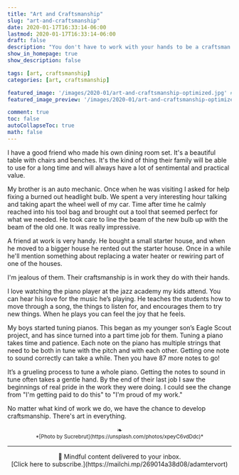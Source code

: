 ```yaml
---
title: "Art and Craftsmanship"
slug: "art-and-craftsmanship"
date: 2020-01-17T16:33:14-06:00
lastmod: 2020-01-17T16:33:14-06:00
draft: false
description: "You don't have to work with your hands to be a craftsman. The work all of us do can be a type of art."
show_in_homepage: true
show_description: false

tags: [art, craftsmanship]
categories: [art, craftsmanship]

featured_image: '/images/2020-01/art-and-craftsmanship-optimized.jpg' # 1100 px width
featured_image_preview: '/images/2020-01/art-and-craftsmanship-optimized.jpg' # 560x170 px for preview image

comment: true
toc: false
autoCollapseToc: true
math: false
---
```

I have a good friend who made his own dining room set. It's a beautiful table with chairs and benches. It's the kind of thing their family will be able to use for a long time and will always have a lot of sentimental and practical value.
<!--more-->

My brother is an auto mechanic. Once when he was visiting I asked for help fixing a burned out headlight bulb. We spent a very interesting hour talking and taking apart the wheel well of my car. Time after time he calmly reached into his tool bag and brought out a tool that seemed perfect for what we needed. He took care to line the beam of the new bulb up with the beam of the old one. It was really impressive.

A friend at work is very handy. He bought a small starter house, and when he moved to a bigger house he rented out the starter house. Once in a while he'll mention something about replacing a water heater or rewiring part of one of the houses.

I'm jealous of them. Their craftsmanship is in work they do with their hands.

I love watching the piano player at the jazz academy my kids attend. You can hear his love for the music he’s playing. He teaches the students how to move through a song, the things to listen for, and encourages them to try new things. When he plays you can feel the joy that he feels.

My boys started tuning pianos. This began as my younger son’s Eagle Scout project, and has since turned into a part time job for them. Tuning a piano takes time and patience. Each note on the piano has multiple strings that need to be both in tune with the pitch and with each other. Getting one note to sound correctly can take a while. Then you have 87 more notes to go!

It’s a grueling process to tune a whole piano. Getting the notes to sound in tune often takes a gentle hand. By the end of their last job I saw the beginnings of real pride in the work they were doing. I could see the change from "I'm getting paid to do this" to "I'm proud of my work."

No matter what kind of work we do, we have the chance to develop craftsmanship. There's art in everything.

<center>❧</center>
<center><small> *[Photo by Sucrebrut](https://unsplash.com/photos/xpeyC6vdDdc)* </small>

---
<center>
📨 Mindful content delivered to your inbox. <br>[Click here to subscribe.](https://mailchi.mp/269014a38d08/adamtervort)</center>
